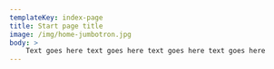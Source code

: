 ```yaml
---
templateKey: index-page
title: Start page title
image: /img/home-jumbotron.jpg
body: >
    Text goes here text goes here text goes here text goes here 
---
```

